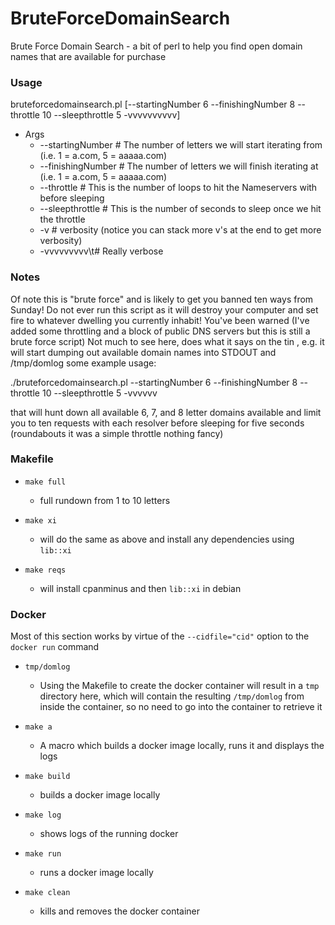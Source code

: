 BruteForceDomainSearch
======================

Brute Force Domain Search - a bit of perl to help you find open domain
names that are available for purchase

### Usage

bruteforcedomainsearch.pl [--startingNumber 6 --finishingNumber 8 --throttle 10 --sleepthrottle 5 -vvvvvvvvvv]

* Args
	+ --startingNumber # The number of letters we will start iterating from (i.e. 1 = a.com, 5 = aaaaa.com)
	+ --finishingNumber # The number of letters we will finish iterating at (i.e. 1 = a.com, 5 = aaaaa.com)
	+ --throttle # This is the number of loops to hit the Nameservers with before sleeping
	+ --sleepthrottle # This is the number of seconds to sleep once we hit the throttle
	+ -v # verbosity (notice you can stack more v's at the end to get more verbosity)
	+ -vvvvvvvvv\t# Really verbose

### Notes

Of note this is "brute force" and is likely to get you banned ten ways from Sunday!  Do not ever run this script as it will destroy your computer and set fire to whatever dwelling you currently inhabit!
You've been warned (I've added some throttling and a block of public DNS servers but this is still a brute force script)
Not much to see here, does what it says on the tin , e.g.
it will start dumping out available domain names into STDOUT and /tmp/domlog
some example usage:

./bruteforcedomainsearch.pl --startingNumber 6 --finishingNumber 8 --throttle 10 --sleepthrottle 5 -vvvvvv

that will hunt down all available 6, 7, and 8 letter domains available and limit you to ten requests with each resolver before sleeping for five seconds  (roundabouts it was a simple throttle nothing fancy)

### Makefile

* `make full`
	+  full rundown from 1 to 10 letters

* `make xi`  
	+  will do the same as above and install any dependencies using `lib::xi`

* `make reqs`
	+  will install cpanminus and then `lib::xi` in debian

### Docker

Most of this section works by virtue of the `--cidfile="cid"` option to
the `docker run` command

* `tmp/domlog`
	+ Using the Makefile to create the docker container will result in a `tmp` directory here, which will contain the resulting `/tmp/domlog` from inside the container, so no need to go into the container to retrieve it

* `make a`
	+  A macro which builds a docker image locally, runs it and displays the
logs

* `make build`
	+  builds a docker image locally

* `make log`
	+  shows logs of the running docker

* `make run`
	+  runs a docker image locally

* `make clean`
	+  kills and removes the docker container
